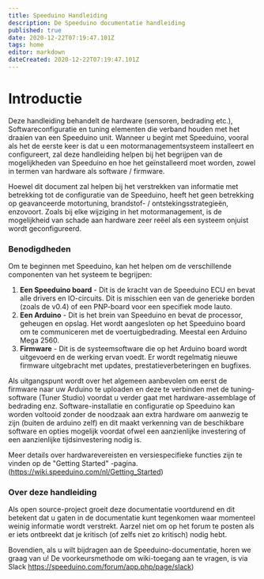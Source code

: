 ```yaml
---
title: Speeduino Handleiding
description: De Speeduino documentatie handleiding
published: true
date: 2020-12-22T07:19:47.101Z
tags: home
editor: markdown
dateCreated: 2020-12-22T07:19:47.101Z
---
```


# Introductie
Deze handleiding behandelt de hardware (sensoren, bedrading etc.), Softwareconfiguratie en tuning elementen die verband houden met het draaien van een Speeduino unit. Wanneer u begint met Speeduino, vooral als het de eerste keer is dat u een motormanagementsysteem installeert en configureert, zal deze handleiding helpen bij het begrijpen van de mogelijkheden van Speeduino en hoe het geïnstalleerd moet worden, zowel in termen van hardware als software / firmware.

Hoewel dit document zal helpen bij het verstrekken van informatie met betrekking tot de configuratie van de Speeduino, heeft het geen betrekking op geavanceerde motortuning, brandstof- / ontstekingsstrategieën, enzovoort. Zoals bij elke wijziging in het motormanagement, is de mogelijkheid van schade aan hardware zeer reëel als een systeem onjuist wordt geconfigureerd.

### Benodigdheden

Om te beginnen met Speeduino, kan het helpen om de verschillende componenten van het systeem te begrijpen:

1. **Een Speeduino board** - Dit is de kracht van de Speeduino ECU en bevat alle drivers en IO-circuits. Dit is misschien een van de generieke borden (zoals de v0.4) of een PNP-board voor een specifiek mode lauto.
2. **Een Arduino** - Dit is het brein van Speeduino en bevat de processor, geheugen en opslag. Het wordt aangesloten op het Speeduino board om te communiceren met de voertuigbedrading. Meestal een Arduino Mega 2560.
3. **Firmware** - Dit is de systeemsoftware die op het Arduino board wordt uitgevoerd en de werking ervan voedt. Er wordt regelmatig nieuwe firmware uitgebracht met updates, prestatieverbeteringen en bugfixes. 

Als uitgangspunt wordt over het algemeen aanbevolen om eerst de firmware naar uw Arduino te uploaden en deze te verbinden met de tuning-software (Tuner Studio) voordat u verder gaat met hardware-assemblage of bedrading enz. Software-installatie en configuratie op Speeduino kan worden voltooid zonder de noodzaak aan extra hardware om aanwezig te zijn (buiten de arduino zelf) en dit maakt verkenning van de beschikbare software en opties mogelijk voordat ofwel een aanzienlijke investering of een aanzienlijke tijdsinvestering nodig is.

Meer details over hardwarevereisten en versiespecifieke functies zijn te vinden op de "Getting Started" -pagina. (https://wiki.speeduino.com/nl/Getting_Started)

### Over deze handleiding

Als open source-project groeit deze documentatie voortdurend en dit betekent dat u gaten in de documentatie kunt tegenkomen waar momenteel weinig informatie wordt verstrekt. Aarzel niet om op het forum te posten als er iets ontbreekt dat je kritisch (of zelfs niet zo kritisch) nodig hebt.

Bovendien, als u wilt bijdragen aan de Speeduino-documentatie, horen we graag van u! De voorkeursmethode om wiki-toegang aan te vragen, is via Slack https://speeduino.com/forum/app.php/page/slack)
